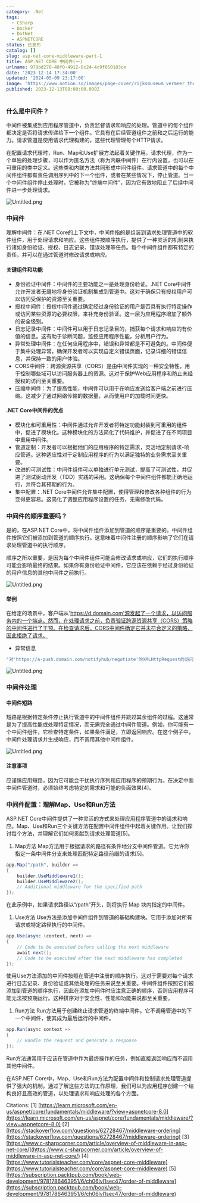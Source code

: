 ```yaml
---
category: .Net
tags:
  - CSharp
  - Docker
  - DotNet
  - ASPNETCORE
status: 已发布
catalog: []
slug: asp-net-core-middleware-part-1
title: ASP.NET CORE 中间件(一)
urlname: 979bd270-48f0-4912-8c24-4c9f050183ce
date: '2023-12-14 17:34:00'
updated: '2024-05-09 23:17:00'
image: 'https://www.notion.so/images/page-cover/rijksmuseum_vermeer_the_milkmaid.jpg'
published: 2023-12-13T08:00:00.000Z
---
```


### 什么是中间件？


中间件被集成到应用程序管道中，负责监督请求和响应的处理。管道中的每个组件都决定是否将请求传递给下一个组件。它具有在后续管道组件之前和之后运行的能力。请求管道是使用请求代理构建的，这些代理管理每个HTTP请求。


在配置请求代理时，Run、Map和Use扩展方法起着关键作用。请求代理，作为一个单独的处理步骤，可以作为匿名方法（称为内联中间件）在行内设置，也可以在可重用的类中定义。这些类和内联方法共同形成中间件组件。请求管道中的每个中间件组件都有责任调用序列中的下一个组件，或者在某些情况下，停止管道。当一个中间件组件停止处理时，它被称为"终端中间件"，因为它有效地阻止了后续中间件进一步处理请求。


![Untitled.png](https://prod-files-secure.s3.us-west-2.amazonaws.com/5d24fe63-e567-4804-86f9-9fdc62e13082/da807807-d02d-4fa1-86b6-db45e4678714/Untitled.png?X-Amz-Algorithm=AWS4-HMAC-SHA256&X-Amz-Content-Sha256=UNSIGNED-PAYLOAD&X-Amz-Credential=ASIAZI2LB466QMFEZUGD%2F20250306%2Fus-west-2%2Fs3%2Faws4_request&X-Amz-Date=20250306T213434Z&X-Amz-Expires=3600&X-Amz-Security-Token=IQoJb3JpZ2luX2VjEOr%2F%2F%2F%2F%2F%2F%2F%2F%2F%2FwEaCXVzLXdlc3QtMiJGMEQCIAXPYWOz7xFr8h0CQeZUNO8oQnt7S18HiKWd8WACc8iSAiAjBtyrplbsAH7oGCKwj%2BBz2j6U9xp9O7ktyAwg9%2BPZVCr%2FAwgzEAAaDDYzNzQyMzE4MzgwNSIMAqDqyG4XdxfxhP9GKtwDmJ%2FSw4qyimEypG59KCDifn8DmrDeSmI6xFFedW3OsU3rAjYUlVhX5aXyNyebBKClsYuWeIZwWFGBYT9cAiG7alVFmaA5oIonBwuzVGOxwnuq7NetUHqnmaG2jLWJJxy04o4laRA8geFNUyGpj5rCGcF8hPglCWFNUT8qhw2njTsbqOWdp1WAZ6fV60WMbv3X8EJXN3ATwEcO9W9qUwl76omLsWrElXApYXpsGjsxl5Fi3tvt9%2FtL6CLMLowLzrRyvEsuj1gqJ8FaYqdqhCAIdjBT8o4gryqwV0jFYAs5zUyOu9OnffL9FyJtzl1KtXIPwzElrR%2FJaiczIFHwzX9zLyf5bPbgjlQNeyIH0YpiZtnNlSacYqGjFwhU2LcCAk7nyKnViDyDP0jHDA%2Fmai4aRAZUsJUw1e1xsNGIlNM5RNuritWPmFGZCMcSo4jZOoLdMz7XfVgelwkIXd%2FwXSha7iDjLm%2B7d%2FuQJDb36PKq766STxOWxrqVfRQNG18XWGLGCSpEzBRPa%2FcCF7K3i1%2Fy%2BYV42%2Bb0Oya0Qjs58T3CM7Lhiyldh6KUTK7H%2F4cqxdwVke8PA0xwm4LiXYthFPzp2jBeEIhZ3QADxwG%2F2kNTktaLWWJKowwnw5o0JcIwy8ynvgY6pgF5njPHdzstpTssvEP9mUpcYdrC9JPiYyw7zsHVTqgWxH3Y1W8IevdkrVcffklDNm%2F6gagt0DXsAfciudcFRiFHMatthQNzD9ZbmL49a%2FCoWYbnXMQbba6dELFWmhYeKXkDHDeE%2BR9IoqStWi55XJS50MF9%2F4NlYd8Ze4MVQZ8YDSWqgJt4qeeWHxQwqYXBeodegQxmbc04llQdJzO2LtMYX2CTycNr&X-Amz-Signature=5d1cd79451c86e229d9ec9f7e981edc269e1346f79d8e557500ad6f262ee481f&X-Amz-SignedHeaders=host&x-id=GetObject)


### 中间件


理解中间件：在.NET Core的上下文中，中间件指的是组装到请求处理管道中的软件组件，用于处理请求和响应。这些组件按顺序执行，提供了一种灵活的机制来执行诸如身份验证、授权、日志记录、错误处理等任务。每个中间件组件都有特定的责任，并可以在通过管道时修改请求或响应。


#### 关键组件和功能

- 身份验证中间件：中间件的主要功能之一是处理身份验证。.NET Core中间件允许开发者无缝地将身份验证机制集成到管道中。这对于确保只有授权用户可以访问受保护的资源至关重要。
- 授权中间件：授权中间件通过确定经过身份验证的用户是否具有执行特定操作或访问某些资源的必要权限，来补充身份验证。这一层为应用程序增加了额外的安全级别。
- 日志记录中间件：中间件可以用于日志记录目的，捕获每个请求和响应的有价值的信息。这有助于诊断问题，监控应用程序性能，分析用户行为。
- 异常处理中间件：在任何应用程序中，错误和异常都是不可避免的。中间件便于集中处理异常，确保开发者可以实现自定义错误页面，记录详细的错误信息，并保持一致的用户体验。
- CORS中间件：跨源资源共享（CORS）是由中间件实现的一种安全特性，用于控制哪些域可以访问服务器上的资源。这对于保护Web应用程序和防止未经授权的访问至关重要。
- 压缩中间件：为了提高性能，中间件可以用于在响应发送给客户端之前进行压缩。这减少了通过网络传输的数据量，从而使用户的加载时间更快。

#### .NET Core中间件的优点

- 模块化和可重用性：中间件通过允许开发者将特定功能封装到可重用的组件中，促进了模块化。这种模块化的方法简化了代码维护，并促进了在不同项目中重用中间件。
- 管道定制：开发者可以根据他们的应用程序的特定需求，灵活地定制请求-响应管道。这种适应性对于定制应用程序的行为以满足独特的业务需求至关重要。
- 改进的可测试性：中间件组件可以单独进行单元测试，提高了可测试性，并促进了测试驱动开发（TDD）实践的采用。这确保每个中间件组件都能正确地运行，并符合其预期的行为。
- 集中配置：.NET Core中间件允许集中配置，使得管理和修改各种组件的行为变得更容易。这简化了调整应用程序设置的任务，无需修改代码。

### 中间件的顺序重要吗？


是的，在ASP.NET Core中，将中间件组件添加到管道的顺序是重要的。中间件组件按照它们被添加到管道的顺序执行。这意味着中间件注册的顺序影响了它们在请求处理管道中的执行顺序。


顺序之所以重要，是因为每个中间件组件可能会修改请求或响应，它们的执行顺序可能会影响最终的结果。如果你有身份验证中间件，它应该在依赖于经过身份验证的用户信息的其他中间件之前执行。


![Untitled.png](https://prod-files-secure.s3.us-west-2.amazonaws.com/5d24fe63-e567-4804-86f9-9fdc62e13082/24f795a2-1c5a-4a6b-a0d8-2afb160076f1/Untitled.png?X-Amz-Algorithm=AWS4-HMAC-SHA256&X-Amz-Content-Sha256=UNSIGNED-PAYLOAD&X-Amz-Credential=ASIAZI2LB466QMFEZUGD%2F20250306%2Fus-west-2%2Fs3%2Faws4_request&X-Amz-Date=20250306T213434Z&X-Amz-Expires=3600&X-Amz-Security-Token=IQoJb3JpZ2luX2VjEOr%2F%2F%2F%2F%2F%2F%2F%2F%2F%2FwEaCXVzLXdlc3QtMiJGMEQCIAXPYWOz7xFr8h0CQeZUNO8oQnt7S18HiKWd8WACc8iSAiAjBtyrplbsAH7oGCKwj%2BBz2j6U9xp9O7ktyAwg9%2BPZVCr%2FAwgzEAAaDDYzNzQyMzE4MzgwNSIMAqDqyG4XdxfxhP9GKtwDmJ%2FSw4qyimEypG59KCDifn8DmrDeSmI6xFFedW3OsU3rAjYUlVhX5aXyNyebBKClsYuWeIZwWFGBYT9cAiG7alVFmaA5oIonBwuzVGOxwnuq7NetUHqnmaG2jLWJJxy04o4laRA8geFNUyGpj5rCGcF8hPglCWFNUT8qhw2njTsbqOWdp1WAZ6fV60WMbv3X8EJXN3ATwEcO9W9qUwl76omLsWrElXApYXpsGjsxl5Fi3tvt9%2FtL6CLMLowLzrRyvEsuj1gqJ8FaYqdqhCAIdjBT8o4gryqwV0jFYAs5zUyOu9OnffL9FyJtzl1KtXIPwzElrR%2FJaiczIFHwzX9zLyf5bPbgjlQNeyIH0YpiZtnNlSacYqGjFwhU2LcCAk7nyKnViDyDP0jHDA%2Fmai4aRAZUsJUw1e1xsNGIlNM5RNuritWPmFGZCMcSo4jZOoLdMz7XfVgelwkIXd%2FwXSha7iDjLm%2B7d%2FuQJDb36PKq766STxOWxrqVfRQNG18XWGLGCSpEzBRPa%2FcCF7K3i1%2Fy%2BYV42%2Bb0Oya0Qjs58T3CM7Lhiyldh6KUTK7H%2F4cqxdwVke8PA0xwm4LiXYthFPzp2jBeEIhZ3QADxwG%2F2kNTktaLWWJKowwnw5o0JcIwy8ynvgY6pgF5njPHdzstpTssvEP9mUpcYdrC9JPiYyw7zsHVTqgWxH3Y1W8IevdkrVcffklDNm%2F6gagt0DXsAfciudcFRiFHMatthQNzD9ZbmL49a%2FCoWYbnXMQbba6dELFWmhYeKXkDHDeE%2BR9IoqStWi55XJS50MF9%2F4NlYd8Ze4MVQZ8YDSWqgJt4qeeWHxQwqYXBeodegQxmbc04llQdJzO2LtMYX2CTycNr&X-Amz-Signature=ce14b6f89494f2a91dae0f399711ea3d526dd23b813d883973ec6b7418f75845&X-Amz-SignedHeaders=host&x-id=GetObject)


#### 举例


在给定的场景中，客户端从'https://d.domain.com'源发起了一个请求，以访问服务内的一个端点。然而，在处理请求之前，负责验证跨源资源共享（CORS）策略的中间件进行了干预。在检查请求后，CORS中间件确定它并未符合定义的策略，因此拒绝了请求。

- 异常信息

```c#
"对'https://a-push.domain.com/notifyhub/negotiate'的XMLHttpRequest的访问，源自'https://d.domain.com'，已被CORS策略阻止：预检请求的响应未通过访问控制检查：请求的资源上没有'Access-Control-Allow-Origin'头。"[1][2][3]
```


![Untitled.png](https://prod-files-secure.s3.us-west-2.amazonaws.com/5d24fe63-e567-4804-86f9-9fdc62e13082/371d9517-dafe-4432-94b7-2d14d1593167/Untitled.png?X-Amz-Algorithm=AWS4-HMAC-SHA256&X-Amz-Content-Sha256=UNSIGNED-PAYLOAD&X-Amz-Credential=ASIAZI2LB466QMFEZUGD%2F20250306%2Fus-west-2%2Fs3%2Faws4_request&X-Amz-Date=20250306T213434Z&X-Amz-Expires=3600&X-Amz-Security-Token=IQoJb3JpZ2luX2VjEOr%2F%2F%2F%2F%2F%2F%2F%2F%2F%2FwEaCXVzLXdlc3QtMiJGMEQCIAXPYWOz7xFr8h0CQeZUNO8oQnt7S18HiKWd8WACc8iSAiAjBtyrplbsAH7oGCKwj%2BBz2j6U9xp9O7ktyAwg9%2BPZVCr%2FAwgzEAAaDDYzNzQyMzE4MzgwNSIMAqDqyG4XdxfxhP9GKtwDmJ%2FSw4qyimEypG59KCDifn8DmrDeSmI6xFFedW3OsU3rAjYUlVhX5aXyNyebBKClsYuWeIZwWFGBYT9cAiG7alVFmaA5oIonBwuzVGOxwnuq7NetUHqnmaG2jLWJJxy04o4laRA8geFNUyGpj5rCGcF8hPglCWFNUT8qhw2njTsbqOWdp1WAZ6fV60WMbv3X8EJXN3ATwEcO9W9qUwl76omLsWrElXApYXpsGjsxl5Fi3tvt9%2FtL6CLMLowLzrRyvEsuj1gqJ8FaYqdqhCAIdjBT8o4gryqwV0jFYAs5zUyOu9OnffL9FyJtzl1KtXIPwzElrR%2FJaiczIFHwzX9zLyf5bPbgjlQNeyIH0YpiZtnNlSacYqGjFwhU2LcCAk7nyKnViDyDP0jHDA%2Fmai4aRAZUsJUw1e1xsNGIlNM5RNuritWPmFGZCMcSo4jZOoLdMz7XfVgelwkIXd%2FwXSha7iDjLm%2B7d%2FuQJDb36PKq766STxOWxrqVfRQNG18XWGLGCSpEzBRPa%2FcCF7K3i1%2Fy%2BYV42%2Bb0Oya0Qjs58T3CM7Lhiyldh6KUTK7H%2F4cqxdwVke8PA0xwm4LiXYthFPzp2jBeEIhZ3QADxwG%2F2kNTktaLWWJKowwnw5o0JcIwy8ynvgY6pgF5njPHdzstpTssvEP9mUpcYdrC9JPiYyw7zsHVTqgWxH3Y1W8IevdkrVcffklDNm%2F6gagt0DXsAfciudcFRiFHMatthQNzD9ZbmL49a%2FCoWYbnXMQbba6dELFWmhYeKXkDHDeE%2BR9IoqStWi55XJS50MF9%2F4NlYd8Ze4MVQZ8YDSWqgJt4qeeWHxQwqYXBeodegQxmbc04llQdJzO2LtMYX2CTycNr&X-Amz-Signature=c3435c3d3c96ef9fc11abb72956160f821fb8c3e08c5e651488565e1e964de39&X-Amz-SignedHeaders=host&x-id=GetObject)


### 中间件处理


#### 中间件短路
短路是根据特定条件停止执行管道中的中间件组件并跳过其余组件的过程。这通常是为了提高性能或处理特定情况，而无需完全通过中间件管道。例如，你可能有一个中间件组件，它检查特定条件，如果条件满足，立即返回响应。在这个例子中，中间件处理请求并生成响应，而不调用其他中间件组件。


![Untitled.png](https://prod-files-secure.s3.us-west-2.amazonaws.com/5d24fe63-e567-4804-86f9-9fdc62e13082/e8a1d943-cb51-4723-936e-23c6af2fb0f9/Untitled.png?X-Amz-Algorithm=AWS4-HMAC-SHA256&X-Amz-Content-Sha256=UNSIGNED-PAYLOAD&X-Amz-Credential=ASIAZI2LB466QMFEZUGD%2F20250306%2Fus-west-2%2Fs3%2Faws4_request&X-Amz-Date=20250306T213434Z&X-Amz-Expires=3600&X-Amz-Security-Token=IQoJb3JpZ2luX2VjEOr%2F%2F%2F%2F%2F%2F%2F%2F%2F%2FwEaCXVzLXdlc3QtMiJGMEQCIAXPYWOz7xFr8h0CQeZUNO8oQnt7S18HiKWd8WACc8iSAiAjBtyrplbsAH7oGCKwj%2BBz2j6U9xp9O7ktyAwg9%2BPZVCr%2FAwgzEAAaDDYzNzQyMzE4MzgwNSIMAqDqyG4XdxfxhP9GKtwDmJ%2FSw4qyimEypG59KCDifn8DmrDeSmI6xFFedW3OsU3rAjYUlVhX5aXyNyebBKClsYuWeIZwWFGBYT9cAiG7alVFmaA5oIonBwuzVGOxwnuq7NetUHqnmaG2jLWJJxy04o4laRA8geFNUyGpj5rCGcF8hPglCWFNUT8qhw2njTsbqOWdp1WAZ6fV60WMbv3X8EJXN3ATwEcO9W9qUwl76omLsWrElXApYXpsGjsxl5Fi3tvt9%2FtL6CLMLowLzrRyvEsuj1gqJ8FaYqdqhCAIdjBT8o4gryqwV0jFYAs5zUyOu9OnffL9FyJtzl1KtXIPwzElrR%2FJaiczIFHwzX9zLyf5bPbgjlQNeyIH0YpiZtnNlSacYqGjFwhU2LcCAk7nyKnViDyDP0jHDA%2Fmai4aRAZUsJUw1e1xsNGIlNM5RNuritWPmFGZCMcSo4jZOoLdMz7XfVgelwkIXd%2FwXSha7iDjLm%2B7d%2FuQJDb36PKq766STxOWxrqVfRQNG18XWGLGCSpEzBRPa%2FcCF7K3i1%2Fy%2BYV42%2Bb0Oya0Qjs58T3CM7Lhiyldh6KUTK7H%2F4cqxdwVke8PA0xwm4LiXYthFPzp2jBeEIhZ3QADxwG%2F2kNTktaLWWJKowwnw5o0JcIwy8ynvgY6pgF5njPHdzstpTssvEP9mUpcYdrC9JPiYyw7zsHVTqgWxH3Y1W8IevdkrVcffklDNm%2F6gagt0DXsAfciudcFRiFHMatthQNzD9ZbmL49a%2FCoWYbnXMQbba6dELFWmhYeKXkDHDeE%2BR9IoqStWi55XJS50MF9%2F4NlYd8Ze4MVQZ8YDSWqgJt4qeeWHxQwqYXBeodegQxmbc04llQdJzO2LtMYX2CTycNr&X-Amz-Signature=0b4408d8f27c90c995bc596f8ef5681e4c32c710ccda2d2c0af8659fb26437db&X-Amz-SignedHeaders=host&x-id=GetObject)


#### 注意事项


应谨慎应用短路，因为它可能会干扰执行序列和应用程序的预期行为。在决定中断中间件管道时，必须始终考虑特定的需求和可能的负面效果[4]。


### 中间件配置：理解Map、Use和Run方法


ASP.NET Core中间件提供了一种灵活的方式来处理应用程序管道中的请求和响应。Map、Use和Run三个关键方法在配置中间件组件中起着关键作用。让我们探讨每个方法，并理解它们如何贡献到请求处理管道[5]。

1. Map方法
Map方法用于根据请求的路径有条件地分支中间件管道。它允许你指定一条中间件分支来处理匹配特定路径前缀的请求[5]。

```c#
app.Map("/path", builder =>
{
    builder.UseMiddleware1();
    builder.UseMiddleware2();
    // Additional middleware for the specified path
});
```


在此示例中，如果请求路径以“/path”开头，则将执行 Map 块内指定的中间件。

1. Use方法
Use方法是添加中间件组件到管道的基础构建块。它用于添加对所有请求或特定路径执行的中间件。

```c#
app.Use(async (context, next) =>
{
    // Code to be executed before calling the next middleware
    await next();
    // Code to be executed after the next middleware has completed
});
```


使用Use方法添加的中间件按照在管道中注册的顺序执行。这对于需要对每个请求进行日志记录、身份验证或其他处理的任务来说至关重要。中间件组件按照它们被添加到管道的顺序执行，因此在添加中间件时应注意正确的顺序，否则应用程序可能无法按预期运行。这种排序对于安全性、性能和功能来说都至关重要。

1. Run方法
Run方法用于创建终止请求管道的终端中间件。它不调用管道中的下一个中间件，使其成为最后运行的中间件。

```c#
app.Run(async context =>
{
    // Handle the request and generate a response
});
```


Run方法通常用于应该在管道中作为最终操作的任务，例如直接返回响应而不调用其他中间件。


在ASP.NET Core中，Map、Use和Run方法为配置中间件和控制请求处理管道提供了强大的机制。通过了解这些方法的工作原理，我们可以为应用程序创建一个结构良好且高效的管道，以处理请求和响应处理的各个方面。


Citations:
[1] [https://learn.microsoft.com/en-us/aspnet/core/fundamentals/middleware/?view=aspnetcore-8.0](https://learn.microsoft.com/en-us/aspnet/core/fundamentals/middleware/?view=aspnetcore-8.0)
[2] [https://stackoverflow.com/questions/62728467/middleware-ordering](https://stackoverflow.com/questions/62728467/middleware-ordering)
[3] [https://www.c-sharpcorner.com/article/overview-of-middleware-in-asp-net-core/](https://www.c-sharpcorner.com/article/overview-of-middleware-in-asp-net-core/)
[4] [https://www.tutorialsteacher.com/core/aspnet-core-middleware](https://www.tutorialsteacher.com/core/aspnet-core-middleware)
[5] [https://subscription.packtpub.com/book/web-development/9781786463951/6/ch06lvl1sec47/order-of-middleware](https://subscription.packtpub.com/book/web-development/9781786463951/6/ch06lvl1sec47/order-of-middleware)

